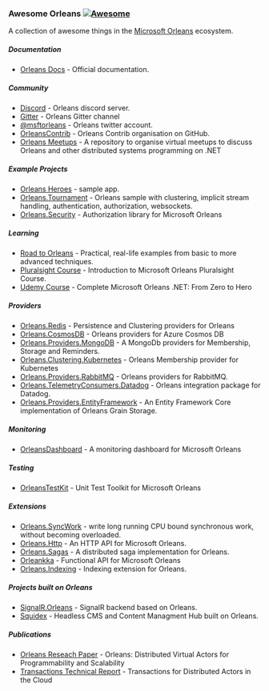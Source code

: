 ### **Awesome Orleans** [![Awesome](https://cdn.rawgit.com/sindresorhus/awesome/d7305f38d29fed78fa85652e3a63e154dd8e8829/media/badge.svg)](https://github.com/sindresorhus/awesome)

A collection of awesome things in the [Microsoft Orleans](https://github.com/dotnet/orleans) ecosystem.

##### Documentation

* [Orleans Docs](https://dotnet.github.io/orleans/) - Official documentation.

##### Community

* [Discord](https://aka.ms/orleans-discord) - Orleans discord server.
* [Gitter](https://gitter.im/dotnet/orleans) - Orleans Gitter channel
* [@msftorleans](https://twitter.com/msftorleans) - Orleans twitter account.
* [OrleansContrib](https://github.com/OrleansContrib/) - Orleans Contrib organisation on GitHub.
* [Orleans Meetups](https://github.com/OrleansContrib/meetups) - A repository to organise virtual meetups to discuss Orleans and other distributed systems programming on .NET

##### Example Projects

* [Orleans Heroes](https://github.com/sketch7/orleans-heroes) - sample app.
* [Orleans.Tournament](https://github.com/pmorelli92/Orleans.Tournament) - Orleans sample with clustering, implicit stream handling, authentication, authorization, websockets.
* [Orleans.Security](https://github.com/Async-Hub/Orleans.Security) - Authorization library for Microsoft Orleans

##### Learning

* [Road to Orleans](https://github.com/PiotrJustyna/road-to-orleans) - Practical, real-life examples from basic to more advanced techniques.
* [Pluralsight Course](https://www.pluralsight.com/courses/microsoft-orleans-introduction) - Introduction to Microsoft Orleans Pluralsight Course.
* [Udemy Course](https://www.udemy.com/course/complete-orleans-net-from-zero-to-hero/) - Complete Microsoft Orleans .NET: From Zero to Hero

##### Providers

* [Orleans.Redis](https://github.com/OrleansContrib/Orleans.Redis) - Persistence and Clustering providers for Orleans
* [Orleans.CosmosDB](https://github.com/OrleansContrib/Orleans.CosmosDB) - Orleans providers for Azure Cosmos DB
* [Orleans.Providers.MongoDB](https://github.com/OrleansContrib/Orleans.Providers.MongoDB) - A MongoDb providers for Membership, Storage and Reminders.
* [Orleans.Clustering.Kubernetes](https://github.com/OrleansContrib/Orleans.Clustering.Kubernetes) - Orleans Membership provider for Kubernetes
* [Orleans.Providers.RabbitMQ](https://github.com/OrleansContrib/Orleans.Providers.RabbitMQ) - Orleans providers for RabbitMQ.
* [Orleans.TelemetryConsumers.Datadog](https://github.com/OrleansContrib/Orleans.TelemetryConsumers.Datadog) - Orleans integration package for Datadog.
* [Orleans.Providers.EntityFramework](https://github.com/OrleansContrib/Orleans.Providers.EntityFramework) - An Entity Framework Core implementation of Orleans Grain Storage.

##### Monitoring

* [OrleansDashboard](https://github.com/OrleansContrib/OrleansDashboard) - A monitoring dashboard for Microsoft Orleans

##### Testing

* [OrleansTestKit](https://github.com/OrleansContrib/OrleansTestKit) - Unit Test Toolkit for Microsoft Orleans

##### Extensions

* [Orleans.SyncWork](https://github.com/OrleansContrib/Orleans.SyncWork) - write long running CPU bound synchronous work, without becoming overloaded.
* [Orleans.Http](https://github.com/OrleansContrib/Orleans.Http) - An HTTP API for Microsoft Orleans.
* [Orleans.Sagas](https://github.com/OrleansContrib/Orleans.Sagas) - A distributed saga implementation for Orleans.
* [Orleankka](https://github.com/OrleansContrib/Orleankka) - Functional API for Microsoft Orleans
* [Orleans.Indexing](https://github.com/OrleansContrib/Orleans.Indexing) - Indexing extension for Orleans.

##### Projects built on Orleans

* [SignalR.Orleans](https://github.com/OrleansContrib/SignalR.Orleans) - SignalR backend based on Orleans.
* [Squidex](https://github.com/Squidex/squidex) - Headless CMS and Content Managment Hub built on Orleans.

##### Publications

* [Orleans Reseach Paper](https://www.microsoft.com/en-us/research/publication/orleans-distributed-virtual-actors-for-programmability-and-scalability/) - Orleans: Distributed Virtual Actors for Programmability and Scalability
* [Transactions Technical Report](https://www.microsoft.com/en-us/research/publication/transactions-distributed-actors-cloud-2/) - Transactions for Distributed Actors in the Cloud
